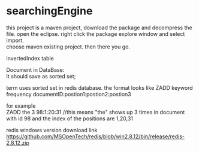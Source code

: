 # searchingEngine
this project is a maven project, download the package and decompress the file.
open the eclipse. right click the package explore window and select import.</br>
choose maven existing project. 
then there you go.




invertedIndex table 

Document in DataBase:<br>
It should save as sorted set;

term uses sorted set in redis database.
the format looks like
ZADD keyword frequency documentID:postion1:postion2:postion3</br>

for example<br>
ZADD the 3 98:1:20:31 //this means "the" shows up 3 times in document with id 98 and the index of the positions are 1,20,31

redis windows version download link
https://github.com/MSOpenTech/redis/blob/win2.8.12/bin/release/redis-2.8.12.zip